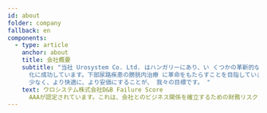 ```yaml
---
id: about
folder: company
fallback: en
components:
  - type: article
    anchor: about
    title: 会社概要
    subtitle: "当社 Urosystem Co. Ltd. はハンガリーにあり、い くつかの革新的な泌尿器科医療機器の開発と商品
      化に成功しています。下部尿路疾患の膀胱内治療 に革命をもたらすことを目指しています。 適用される局所療法をより効果的に、より痛みが
      少なく、より快適に、より安価にすることが、 我々の目標です。 "
    text: ウロシステム株式会社D&B Failure Score
      AAAが認定されています。これは、会社とのビジネス関係を確立するための財務リスクが低いことを示しています。この証明書を持っているのはハンガリー企業の0.63％だけです（[ここからダウンロードしてください](https://b5efb735-1821-4c29-9f94-ce6ef8d3260d.filesusr.com/ugd/899d64_0684d8e56d9e4a01a0f8be7e8308b60d.pdf)）。
---
```

